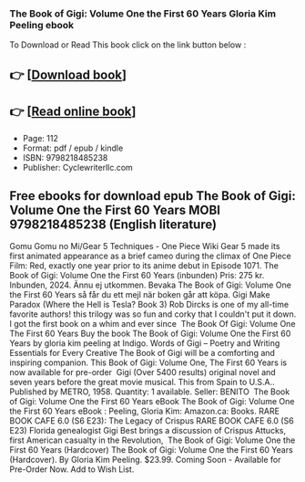 ### The Book of Gigi: Volume One the First 60 Years Gloria Kim Peeling ebook

To Download or Read This book click on the link button below :

## 👉  [**[Download book](http://ebooksharez.info/download.php?group=book&from=github.com&id=720396&lnk=1081 "Download book")**]

## 👉  [**[Read online book](http://ebooksharez.info/download.php?group=book&from=github.com&id=720396&lnk=1081 "Read online book")**]


* Page: 112
* Format: pdf / epub / kindle
* ISBN: 9798218485238
* Publisher: Cyclewriterllc.com



## Free ebooks for download epub The Book of Gigi: Volume One the First 60 Years MOBI 9798218485238 (English literature)



 Gomu Gomu no Mi/Gear 5 Techniques - One Piece Wiki Gear 5 made its first animated appearance as a brief cameo during the climax of One Piece Film: Red, exactly one year prior to its anime debut in Episode 1071.
 The Book of Gigi: Volume One the First 60 Years (inbunden) Pris: 275 kr. Inbunden, 2024. Ännu ej utkommen. Bevaka The Book of Gigi: Volume One the First 60 Years så får du ett mejl när boken går att köpa.
 Gigi Make Paradox (Where the Hell is Tesla? Book 3) Rob Dircks is one of my all-time favorite authors! this trilogy was so fun and corky that I couldn&#039;t put it down. I got the first book on a whim and ever since 
 The Book Of Gigi: Volume One The First 60 Years Buy the book The Book of Gigi: Volume One the First 60 Years by gloria kim peeling at Indigo.
 Words of Gigi – Poetry and Writing Essentials for Every Creative The Book of Gigi will be a comforting and inspiring companion. This Book of Gigi: Volume One, The First 60 Years is now available for pre-order 
 Gigi (Over 5400 results) original novel and seven years before the great movie musical. This from Spain to U.S.A.. Published by METRO, 1958. Quantity: 1 available. Seller: BENITO 
 The Book of Gigi: Volume One the First 60 Years eBook The Book of Gigi: Volume One the First 60 Years eBook : Peeling, Gloria Kim: Amazon.ca: Books.
 RARE BOOK CAFE 6.0 (S6 E23): The Legacy of Crispus RARE BOOK CAFE 6.0 (S6 E23) Florida genealogist Gigi Best brings a discussion of Crispus Attucks, first American casualty in the Revolution, 
 The Book of Gigi: Volume One the First 60 Years (Hardcover) The Book of Gigi: Volume One the First 60 Years (Hardcover). By Gloria Kim Peeling. $23.99. Coming Soon - Available for Pre-Order Now. Add to Wish List.





